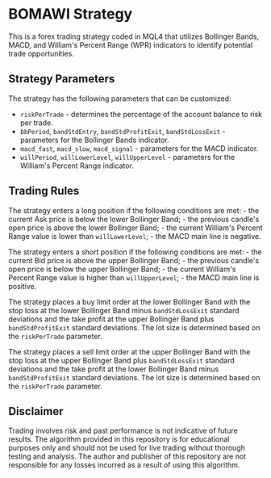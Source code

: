 # BOMAWI Strategy

This is a forex trading strategy coded in MQL4 that utilizes Bollinger
Bands, MACD, and William's Percent Range (WPR) indicators to identify
potential trade opportunities.

## Strategy Parameters

The strategy has the following parameters that can be customized:

-   `riskPerTrade` - determines the percentage of the account balance to
    risk per trade.
-   `bbPeriod`, `bandStdEntry`, `bandStdProfitExit`, `bandStdLossExit` -
    parameters for the Bollinger Bands indicator.
-   `macd_fast`, `macd_slow`, `macd_signal` - parameters for the MACD
    indicator.
-   `willPeriod`, `willLowerLevel`, `willUpperLevel` - parameters for
    the William's Percent Range indicator.

## Trading Rules

The strategy enters a long position if the following conditions are
met: - the current Ask price is below the lower Bollinger Band; - the
previous candle's open price is above the lower Bollinger Band; - the
current William's Percent Range value is lower than `willLowerLevel`; -
the MACD main line is negative.

The strategy enters a short position if the following conditions are
met: - the current Bid price is above the upper Bollinger Band; - the
previous candle's open price is below the upper Bollinger Band; - the
current William's Percent Range value is higher than `willUpperLevel`; -
the MACD main line is positive.

The strategy places a buy limit order at the lower Bollinger Band with
the stop loss at the lower Bollinger Band minus `bandStdLossExit`
standard deviations and the take profit at the upper Bollinger Band plus
`bandStdProfitExit` standard deviations. The lot size is determined
based on the `riskPerTrade` parameter.

The strategy places a sell limit order at the upper Bollinger Band with
the stop loss at the upper Bollinger Band plus `bandStdLossExit`
standard deviations and the take profit at the lower Bollinger Band
minus `bandStdProfitExit` standard deviations. The lot size is
determined based on the `riskPerTrade` parameter.

## Disclaimer

Trading involves risk and past performance is not indicative of future results. The algorithm provided in this repository is for educational purposes only and should not be used for live trading without thorough testing and analysis. The author and publisher of this repository are not responsible for any losses incurred as a result of using this algorithm.
